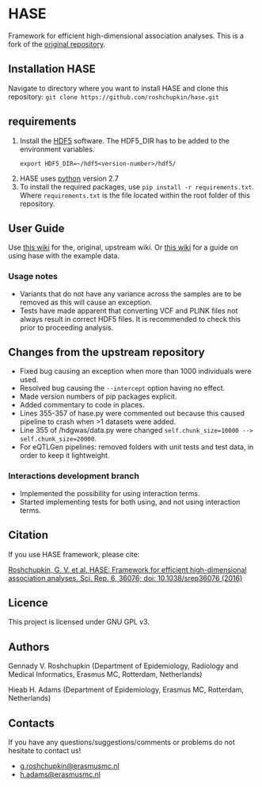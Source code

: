 # HASE
Framework for efficient high-dimensional association analyses. This is a fork of the [original repository](https://github.com/roshchupkin/hase).

## Installation HASE

Navigate to directory where you want to install HASE and clone this repository:
     ```
     git clone https://github.com/roshchupkin/hase.git
     ```

## requirements

1. Install the [HDF5](https://www.hdfgroup.org/downloads/hdf5/) software.
   The HDF5_DIR has to be added to the environment variables.
    ```
    export HDF5_DIR=~/hdf5<version-number>/hdf5/
    ```
2. HASE uses [python](https://www.python.org/downloads/) version 2.7
3. To install the required packages, use `pip install -r requirements.txt`. Where `requirements.txt` is the file located within the root folder of this repository.
 
## User Guide
Use [this wiki](https://github.com/roshchupkin/hase/wiki) for the, original, upstream wiki. Or [this wiki](https://github.com/CAWarmerdam/hase/wiki/Running-HASE-meta-analysis-in-the-example-study) for a guide on using hase with the example data.

### Usage notes
- Variants that do not have any variance across the samples are to be removed as this will cause an exception.
- Tests have made apparent that converting VCF and PLINK files not always result in correct HDF5 files. It is recommended to check this prior to proceeding analysis.

## Changes from the upstream repository
- Fixed bug causing an exception when more than 1000 individuals were used.
- Resolved bug causing the `--intercept` option having no effect.
- Made version numbers of pip packages explicit.
- Added commentary to code in places.
- Lines 355-357 of hase.py were commented out because this caused pipeline to crash when >1 datasets were added.
- Line 355 of /hdgwas/data.py were changed `self.chunk_size=10000 --> self.chunk_size=20000`.
- For eQTLGen pipelines: removed folders with unit tests and test data, in order to keep it lightweight.

### Interactions development branch
- Implemented the possibility for using interaction terms.
- Started implementing tests for both using, and not using interaction terms.

## Citation 
If you use HASE framework, please cite:

[Roshchupkin, G. V. et al. HASE: Framework for efficient high-dimensional association analyses. Sci. Rep. 6, 36076; doi: 10.1038/srep36076 (2016)](http://www.nature.com/articles/srep36076) 

## Licence
This project is licensed under GNU GPL v3.

## Authors
Gennady V. Roshchupkin (Department of Epidemiology, Radiology and Medical Informatics, Erasmus MC, Rotterdam, Netherlands)

Hieab H. Adams (Department of Epidemiology, Erasmus MC, Rotterdam, Netherlands) 

## Contacts

If you have any questions/suggestions/comments or problems do not hesitate to contact us!

* g.roshchupkin@erasmusmc.nl
* h.adams@erasmusmc.nl
 

